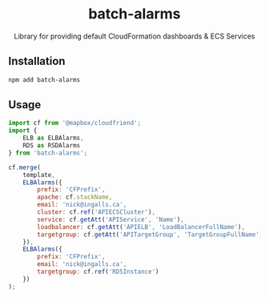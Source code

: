 <h1 align=center>batch-alarms</h1>

<p align=center>Library for providing default CloudFormation dashboards &amp; ECS Services</p>

## Installation

```bash
npm add batch-alarms
```

## Usage

```js
import cf from '@mapbox/cloudfriend';
import {
    ELB as ELBAlarms,
    RDS as RSDAlarms
} from 'batch-alarms';

cf.merge(
    template,
    ELBAlarms({
        prefix: 'CFPrefix',
        apache: cf.stackName,
        email: 'nick@ingalls.ca',
        cluster: cf.ref('APIECSCluster'),
        service: cf.getAtt('APIService', 'Name'),
        loadbalancer: cf.getAtt('APIELB', 'LoadBalancerFullName'),
        targetgroup: cf.getAtt('APITargetGroup', 'TargetGroupFullName'),
    }),
    ELBAlarms({
        prefix: 'CFPrefix',
        email: 'nick@ingalls.ca',
        targetgroup: cf.ref('RDSInstance')
    })
);
```
